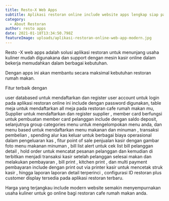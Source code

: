 ```yaml
---
title: Resto-X Web Apps
subtitle: Aplikasi restoran online include website apps lengkap siap pakai
category:
  - About Restoran
author: resto apps
date: 2021-01-18T13:34:50.798Z
featureImage: uploads/aplikasi-restoran-online-web-app-modern.jpg
---
```

Resto -X web apps adalah solusi aplikasi restoran untuk menunjang usaha kuliner mudah digunakana dan support dengan mesin kasir online dalam bekerja memudahkan dalam berbagai kebutuhan.

Dengan apps ini akan membantu secara maksimal kebutuhan restoran rumah makan.

Fitur terbaik dengan 

user databased untuk mendaftarkan dan register user account untuk login pada aplikasi restoran online ini include dengan password digunakan, table meja untuk mendaftarkan all meja pada restoran cafe rumah makan mu, Supplier untuk mendaftarkan dan register supplier , member card berfungsi untuk pembuatan member card pelanggan include dengan saldo deposit, selanjutnya group categories menu untuk mengelompokan menu anda, dan menu based untuk mendaftarkan menu makanan dan minuman , transaksi pembelian , spending alur kas keluar untuk berbagai biaya operasional dalam pengeluaran kas , fitur point of sale penjualan kasir dengan gambar foto menu makanan minuman , bill list alert untuk cek list bill pelanggan detail , hold order untuk mencatat pesanan pelanggan dan kemudian di terbitkan menjadi transaksi kasir setelah pelanggan selesai makan dan melakukan pembayaran , bill print , kitchen print , dan multi payment pembayaran include dengan print out via printer kasir untuk mencetak struk kasir , hingga laporan laporan detail terperinci , configurasi ID restoran plus customer display tersedia pada aplikasi restoran terbaru.

Harga yang terjangkau include modern website semakin menyempurnakan usaha kuliner untuk go online bagi restoran cafe rumah makan anda.
